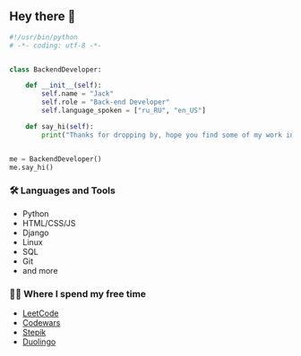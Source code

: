 ## Hey there :wave:

```python
#!/usr/bin/python
# -*- coding: utf-8 -*-


class BackendDeveloper:

    def __init__(self):
        self.name = "Jack"
        self.role = "Back-end Developer"
        self.language_spoken = ["ru_RU", "en_US"]

    def say_hi(self):
        print("Thanks for dropping by, hope you find some of my work interesting.")


me = BackendDeveloper()
me.say_hi()
```

### :hammer_and_wrench: Languages and Tools
* Python
* HTML/CSS/JS
* Django
* Linux
* SQL
* Git
* and more
  
### :lotus_position_man: Where I spend my free time
- [LeetCode](https://leetcode.com/savagecode/)
- [Codewars](https://www.codewars.com/users/sava9ecode)
- [Stepik](https://stepik.org/users/560520563/profile)
- [Duolingo](https://ru.duolingo.com/profile/MF7X17)

<!---
[![SavageCode LeetCode stats](https://leetcode-stats-six.vercel.app/api?username=savagecode&theme=dark)](https://github.com/sava9ecode/github-readme)
sava9ecode/sava9ecode is a ✨ special ✨ repository because its `README.md` (this file) appears on your GitHub profile.
You can click the Preview link to take a look at your changes.
--->
